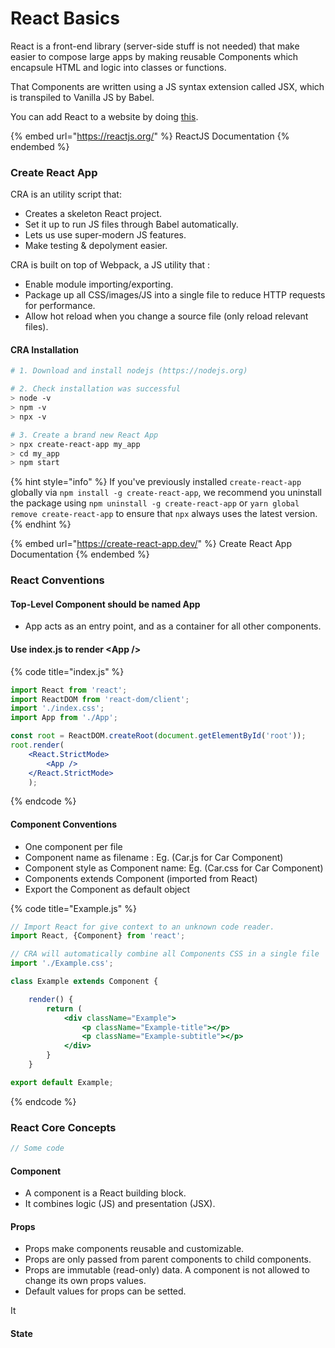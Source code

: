 # React Basics

React is a front-end library (server-side stuff is not needed) that make easier to compose large apps by making reusable Components which encapsule HTML and logic into classes or functions.

That Components are written using a JS syntax extension called JSX, which is transpiled to Vanilla JS by Babel.

You can add React to a website by doing [this](https://reactjs.org/docs/add-react-to-a-website.html).&#x20;

{% embed url="https://reactjs.org/" %}
ReactJS Documentation
{% endembed %}

### Create React App

CRA is an utility script that:

* Creates a skeleton React project.
* Set it up to run JS files through Babel automatically.
* Lets us use super-modern JS features.
* Make testing & depolyment easier.

CRA is built on top of Webpack, a JS utility that :&#x20;

* Enable module importing/exporting.
* Package up all CSS/images/JS into a single file to reduce HTTP requests for performance.
* Allow hot reload when you change a source file (only reload relevant files).

#### CRA Installation

```bash
# 1. Download and install nodejs (https://nodejs.org)

# 2. Check installation was successful
> node -v
> npm -v
> npx -v

# 3. Create a brand new React App
> npx create-react-app my_app
> cd my_app
> npm start
```

{% hint style="info" %}
If you've previously installed `create-react-app` globally via `npm install -g create-react-app`, we recommend you uninstall the package using `npm uninstall -g create-react-app` or `yarn global remove create-react-app` to ensure that `npx` always uses the latest version.
{% endhint %}

{% embed url="https://create-react-app.dev/" %}
Create React App Documentation
{% endembed %}

### React Conventions

#### Top-Level Component should be named App

* App acts as an entry point, and as a container for all other components.

#### Use index.js to render \<App />

{% code title="index.js" %}
```jsx
import React from 'react'; 
import ReactDOM from 'react-dom/client'; 
import './index.css'; 
import App from './App'; 

const root = ReactDOM.createRoot(document.getElementById('root')); 
root.render( 
    <React.StrictMode> 
        <App />
    </React.StrictMode> 
    );
```
{% endcode %}

#### Component Conventions

* One component per file
* Component name as filename : Eg. (Car.js for Car Component)
* Component style as Component name: Eg. (Car.css for Car Component)
* Components extends Component (imported from React)
* Export the Component as default object

{% code title="Example.js" %}
```jsx
// Import React for give context to an unknown code reader.
import React, {Component} from 'react';

// CRA will automatically combine all Components CSS in a single file
import './Example.css'; 

class Example extends Component { 

    render() {
        return (
            <div className="Example"> 
                <p className="Example-title"></p>
                <p className="Example-subtitle"></p>            
            </div>
        }
    }

export default Example;
```
{% endcode %}

### React Core Concepts

```jsx
// Some code
```

#### Component

* A component is a React building block.&#x20;
* It combines logic (JS) and presentation (JSX).

#### Props

* Props make components reusable and customizable.
* Props are only passed from parent components to child components.&#x20;
* Props are immutable (read-only) data. A component is not allowed to change its own props values.
* Default values for props can be setted.

It



#### State

